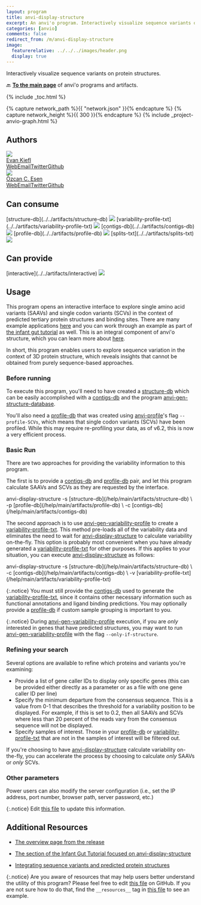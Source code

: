 ```yaml
---
layout: program
title: anvi-display-structure
excerpt: An anvi'o program. Interactively visualize sequence variants on protein structures.
categories: [anvio]
comments: false
redirect_from: /m/anvi-display-structure
image:
  featurerelative: ../../../images/header.png
  display: true
---
```


Interactively visualize sequence variants on protein structures.

🔙 **[To the main page](../../)** of anvi'o programs and artifacts.


{% include _toc.html %}
<div id="svg" class="subnetwork"></div>
{% capture network_path %}{{ "network.json" }}{% endcapture %}
{% capture network_height %}{{ 300 }}{% endcapture %}
{% include _project-anvio-graph.html %}


## Authors

<div class="anvio-person"><div class="anvio-person-info"><div class="anvio-person-photo"><img class="anvio-person-photo-img" src="../../images/authors/ekiefl.jpg" /></div><div class="anvio-person-info-box"><a href="/people/ekiefl" target="_blank"><span class="anvio-person-name">Evan Kiefl</span></a><div class="anvio-person-social-box"><a href="http://ekiefl.github.io" class="person-social" target="_blank"><i class="fa fa-fw fa-home"></i>Web</a><a href="mailto:kiefl.evan@gmail.com" class="person-social" target="_blank"><i class="fa fa-fw fa-envelope-square"></i>Email</a><a href="http://twitter.com/evankiefl" class="person-social" target="_blank"><i class="fa fa-fw fa-twitter-square"></i>Twitter</a><a href="http://github.com/ekiefl" class="person-social" target="_blank"><i class="fa fa-fw fa-github"></i>Github</a></div></div></div></div>

<div class="anvio-person"><div class="anvio-person-info"><div class="anvio-person-photo"><img class="anvio-person-photo-img" src="../../images/authors/ozcan.jpg" /></div><div class="anvio-person-info-box"><a href="/people/ozcan" target="_blank"><span class="anvio-person-name">Özcan C. Esen</span></a><div class="anvio-person-social-box"><a href="http://blog.ozcanesen.com/" class="person-social" target="_blank"><i class="fa fa-fw fa-home"></i>Web</a><a href="mailto:ozcanesen@gmail.com" class="person-social" target="_blank"><i class="fa fa-fw fa-envelope-square"></i>Email</a><a href="http://twitter.com/ozcanesen" class="person-social" target="_blank"><i class="fa fa-fw fa-twitter-square"></i>Twitter</a><a href="http://github.com/ozcan" class="person-social" target="_blank"><i class="fa fa-fw fa-github"></i>Github</a></div></div></div></div>



## Can consume


<p style="text-align: left" markdown="1"><span class="artifact-r">[structure-db](../../artifacts/structure-db) <img src="../../images/icons/DB.png" class="artifact-icon-mini" /></span> <span class="artifact-r">[variability-profile-txt](../../artifacts/variability-profile-txt) <img src="../../images/icons/TXT.png" class="artifact-icon-mini" /></span> <span class="artifact-r">[contigs-db](../../artifacts/contigs-db) <img src="../../images/icons/DB.png" class="artifact-icon-mini" /></span> <span class="artifact-r">[profile-db](../../artifacts/profile-db) <img src="../../images/icons/DB.png" class="artifact-icon-mini" /></span> <span class="artifact-r">[splits-txt](../../artifacts/splits-txt) <img src="../../images/icons/TXT.png" class="artifact-icon-mini" /></span></p>


## Can provide


<p style="text-align: left" markdown="1"><span class="artifact-p">[interactive](../../artifacts/interactive) <img src="../../images/icons/DISPLAY.png" class="artifact-icon-mini" /></span></p>


## Usage


This program opens an interactive interface to explore single amino acid variants (SAAVs) and single codon variants (SCVs) in the context of predicted tertiary protein structures and binding sites. There are many example applications [here](http://merenlab.org/2018/09/04/getting-started-with-anvio-structure/#display-metagenomic-sequence-variants-directly-on-predicted-structures) and you can work through an example as part of [the infant gut tutorial](http://merenlab.org/tutorials/infant-gut/#chapter-vii-from-single-amino-acid-variants-to-protein-structures) as well. This is an integral component of anvi'o structure, which you can learn more about [here](https://merenlab.org/software/anvio-structure/).


In short, this program enables users to explore sequence variation in the context of 3D protein structure, which reveals insights that cannot be obtained from purely sequence-based approaches.


### Before running 

To execute this program, you'll need to have created a <span class="artifact-n">[structure-db](/help/main/artifacts/structure-db)</span> which can be easily accomplished with a <span class="artifact-n">[contigs-db](/help/main/artifacts/contigs-db)</span> and the program <span class="artifact-p">[anvi-gen-structure-database](/help/main/programs/anvi-gen-structure-database)</span>.


You'll also need a <span class="artifact-n">[profile-db](/help/main/artifacts/profile-db)</span> that was created using <span class="artifact-p">[anvi-profile](/help/main/programs/anvi-profile)</span>'s flag `--profile-SCVs`, which means that single codon variants (SCVs) have been profiled. While this may require re-profiling your data, as of v6.2, this is now a very efficient process.


### Basic Run 

There are two approaches for providing the variability information to this program.  

The first is to provide a <span class="artifact-n">[contigs-db](/help/main/artifacts/contigs-db)</span> and <span class="artifact-n">[profile-db](/help/main/artifacts/profile-db)</span> pair, and let this program calculate SAAVs and SCVs as they are requested by the interface.


<div class="codeblock" markdown="1">
anvi&#45;display&#45;structure &#45;s <span class="artifact&#45;n">[structure&#45;db](/help/main/artifacts/structure&#45;db)</span> \
                       &#45;p <span class="artifact&#45;n">[profile&#45;db](/help/main/artifacts/profile&#45;db)</span> \
                       &#45;c <span class="artifact&#45;n">[contigs&#45;db](/help/main/artifacts/contigs&#45;db)</span> 
</div>

The second approach is to use <span class="artifact-p">[anvi-gen-variability-profile](/help/main/programs/anvi-gen-variability-profile)</span> to create a <span class="artifact-n">[variability-profile-txt](/help/main/artifacts/variability-profile-txt)</span>. This method pre-loads all of the variability data and eliminates the need to wait for <span class="artifact-p">[anvi-display-structure](/help/main/programs/anvi-display-structure)</span> to calculate variability on-the-fly. This option is probably most convenient when you have already generated a <span class="artifact-n">[variability-profile-txt](/help/main/artifacts/variability-profile-txt)</span> for other purposes. If this applies to your situation, you can execute <span class="artifact-p">[anvi-display-structure](/help/main/programs/anvi-display-structure)</span> as follows:


<div class="codeblock" markdown="1">
anvi&#45;display&#45;structure &#45;s <span class="artifact&#45;n">[structure&#45;db](/help/main/artifacts/structure&#45;db)</span> \
                       &#45;c <span class="artifact&#45;n">[contigs&#45;db](/help/main/artifacts/contigs&#45;db)</span> \
                       &#45;v <span class="artifact&#45;n">[variability&#45;profile&#45;txt](/help/main/artifacts/variability&#45;profile&#45;txt)</span>
</div>

{:.notice}
You must still provide the <span class="artifact-n">[contigs-db](/help/main/artifacts/contigs-db)</span> used to generate the <span class="artifact-n">[variability-profile-txt](/help/main/artifacts/variability-profile-txt)</span>, since it contains other necessary information such as functional annotations and ligand binding predictions. You may optionally provide a <span class="artifact-n">[profile-db](/help/main/artifacts/profile-db)</span> if custom sample grouping is important to you.

{:.notice}
During <span class="artifact-p">[anvi-gen-variability-profile](/help/main/programs/anvi-gen-variability-profile)</span> execution, if you are _only_ interested in genes that have predicted structures, you may want to run <span class="artifact-p">[anvi-gen-variability-profile](/help/main/programs/anvi-gen-variability-profile)</span> with the flag `--only-if-structure`.

### Refining your search

Several options are available to refine which proteins and variants you're examining: 

- Provide a list of gene caller IDs to display only specific genes (this can be provided either directly as a parameter or as a file with one gene caller ID per line)
- Specify the minimum departure from the consensus sequence. This is a value from 0-1 that describes the threshold for a variability position to be displayed. For example, if this is set to 0.2, then all SAAVs and SCVs where less than 20 percent of the reads vary from the consensus sequence will not be displayed.
- Specify samples of interest. Those in your <span class="artifact-n">[profile-db](/help/main/artifacts/profile-db)</span> or <span class="artifact-n">[variability-profile-txt](/help/main/artifacts/variability-profile-txt)</span> that are not in the samples of interest will be filtered out.

If you're choosing to have <span class="artifact-p">[anvi-display-structure](/help/main/programs/anvi-display-structure)</span> calculate variability on-the-fly, you can accelerate the process by choosing to calculate _only_ SAAVs or _only_ SCVs.


### Other parameters 

Power users can also modify the server configuration (i.e., set the IP address, port number, browser path, server password, etc.)




{:.notice}
Edit [this file](https://github.com/merenlab/anvio/tree/master/anvio/docs/programs/anvi-display-structure.md) to update this information.


## Additional Resources


* [The overview page from the release](http://merenlab.org/software/anvio-structure/)

* [The section of the Infant Gut Tutorial focused on anvi-display-structure](http://merenlab.org/tutorials/infant-gut/#chapter-vii-from-single-amino-acid-variants-to-protein-structures)

* [Integrating sequence variants and predicted protein structures](http://merenlab.org/2018/09/04/getting-started-with-anvio-structure/)


{:.notice}
Are you aware of resources that may help users better understand the utility of this program? Please feel free to edit [this file](https://github.com/merenlab/anvio/tree/master/bin/anvi-display-structure) on GitHub. If you are not sure how to do that, find the `__resources__` tag in [this file](https://github.com/merenlab/anvio/blob/master/bin/anvi-interactive) to see an example.
